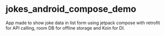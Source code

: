 # jokes_android_compose_demo
App made to show joke data in list form using jetpack compose with retrofit for API calling, room DB for offline storage and Koin for DI.
